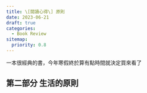 ```yaml
---
title: \[閱讀心得\] 原則
date: 2023-06-21
draft: true
categories:
  - Book Review
sitemap:
  priority: 0.8
---
```


一本很經典的書，今年寒假終於算有點時間就決定買來看了

## 第二部分 生活的原則